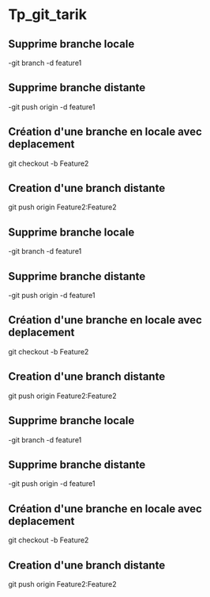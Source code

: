 # Tp_git_tarik

## Supprime branche locale
-git branch -d feature1 

## Supprime branche distante
-git push origin -d feature1 

## Création d'une branche en locale avec deplacement 
git checkout -b Feature2
## Creation d'une branch distante
git push origin Feature2:Feature2

## Supprime branche locale
-git branch -d feature1 

## Supprime branche distante
-git push origin -d feature1 

## Création d'une branche en locale avec deplacement 
git checkout -b Feature2
## Creation d'une branch distante
git push origin Feature2:Feature2

## Supprime branche locale
-git branch -d feature1 

## Supprime branche distante
-git push origin -d feature1 

## Création d'une branche en locale avec deplacement 
git checkout -b Feature2
## Creation d'une branch distante
git push origin Feature2:Feature2